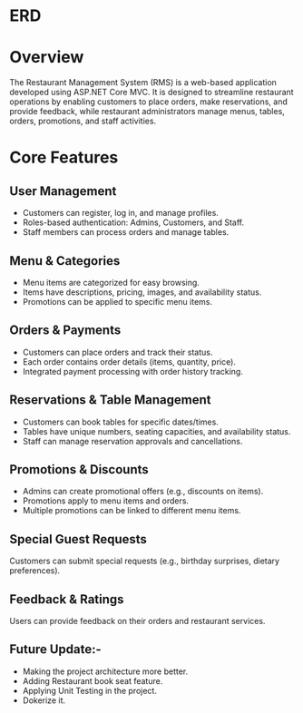 # ERD



# Overview
The Restaurant Management System (RMS) is a web-based application developed using ASP.NET Core MVC. It is designed to streamline restaurant operations by enabling customers to place orders, make reservations, and provide feedback, while restaurant administrators manage menus, tables, orders, promotions, and staff activities.

# Core Features
## User Management
- Customers can register, log in, and manage profiles.
- Roles-based authentication: Admins, Customers, and Staff.
- Staff members can process orders and manage tables.
## Menu & Categories
- Menu items are categorized for easy browsing.
- Items have descriptions, pricing, images, and availability status.
- Promotions can be applied to specific menu items.
## Orders & Payments
- Customers can place orders and track their status.
- Each order contains order details (items, quantity, price).
- Integrated payment processing with order history tracking.
## Reservations & Table Management
- Customers can book tables for specific dates/times.
- Tables have unique numbers, seating capacities, and availability status.
- Staff can manage reservation approvals and cancellations.
## Promotions & Discounts
- Admins can create promotional offers (e.g., discounts on items).
- Promotions apply to menu items and orders.
- Multiple promotions can be linked to different menu items.
## Special Guest Requests
Customers can submit special requests (e.g., birthday surprises, dietary preferences).
## Feedback & Ratings
Users can provide feedback on their orders and restaurant services.

## Future Update:-
- Making the project architecture more better.
- Adding Restaurant book seat feature.
- Applying Unit Testing in the project.
- Dokerize it.
